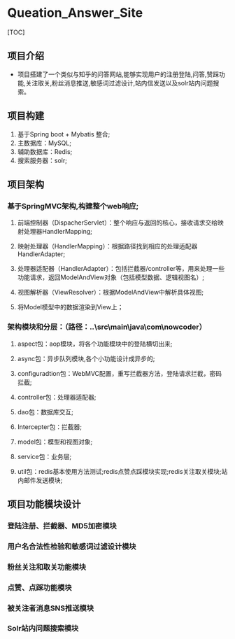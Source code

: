 # Queation_Answer_Site


[TOC]




## 项目介绍
* 项目搭建了一个类似与知乎的问答网站,能够实现用户的注册登陆,问答,赞踩功能,关注取关,粉丝消息推送,敏感词过滤设计,站内信发送以及solr站内问题搜索。


## 项目构建
1.  基于Spring boot + Mybatis 整合;
2.  主数据库：MySQL;
3.  辅助数据库：Redis;
4.  搜索服务器：solr;


## 项目架构

### 基于SpringMVC架构,构建整个web响应;

1.  前端控制器（DispacherServlet）：整个响应与返回的核心，接收请求交给映射处理器HandlerMapping;

2.  映射处理器（HandlerMapping）：根据路径找到相应的处理适配器HandlerAdapter;

3.  处理器适配器（HandlerAdapter）：包括拦截器/controller等，用来处理一些功能请求，返回ModelAndView对象（包括模型数据、逻辑视图名）;

4.  视图解析器（ViewResolver）：根据ModelAndView中解析具体视图;

5.  将Model模型中的数据渲染到View上；


### 架构模块和分层：（路径：..\src\main\java\com\nowcoder）

1.  aspect包：aop模块，将各个功能模块中的登陆横切出来;

2.  async包：异步队列模块,各个小功能设计成异步的;

3.  configuradtion包：WebMVC配置，重写拦截器方法，登陆请求拦截，密码拦截;

4.  controller包：处理器适配器;

5.  dao包：数据库交互;

6.  Intercepter包：拦截器;

7.  model包：模型和视图对象;

8.  service包：业务层;

9.  util包：redis基本使用方法测试;redis点赞点踩模块实现;redis关注取关模块;站内邮件发送模块;

## 项目功能模块设计


### 登陆注册、拦截器、MD5加密模块


### 用户名合法性检验和敏感词过滤设计模块


### 粉丝关注和取关功能模块


### 点赞、点踩功能模块


### 被关注者消息SNS推送模块


### Solr站内问题搜索模块



